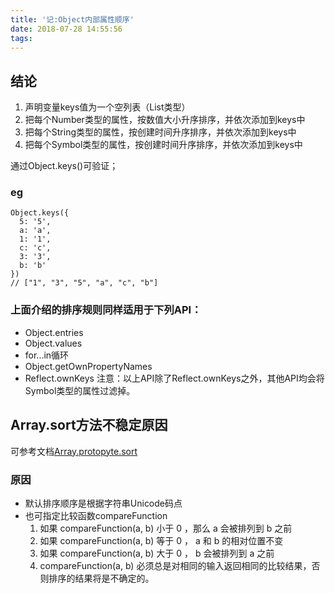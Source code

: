 ```yaml
---
title: '记:Object内部属性顺序'
date: 2018-07-28 14:55:56
tags:
---
```


## 结论
1. 声明变量keys值为一个空列表（List类型）
2. 把每个Number类型的属性，按数值大小升序排序，并依次添加到keys中
3. 把每个String类型的属性，按创建时间升序排序，并依次添加到keys中
4. 把每个Symbol类型的属性，按创建时间升序排序，并依次添加到keys中

通过Object.keys()可验证；

### eg
```
Object.keys({
  5: '5',
  a: 'a',
  1: '1',
  c: 'c',
  3: '3',
  b: 'b'
})
// ["1", "3", "5", "a", "c", "b"]
```
### 上面介绍的排序规则同样适用于下列API：
* Object.entries
* Object.values
* for...in循环
* Object.getOwnPropertyNames
* Reflect.ownKeys
注意：以上API除了Reflect.ownKeys之外，其他API均会将Symbol类型的属性过滤掉。

## Array.sort方法不稳定原因
可参考文档[Array.protopyte.sort](https://developer.mozilla.org/zh-CN/docs/Web/JavaScript/Reference/Global_Objects/Array/sort)

### 原因
* 默认排序顺序是根据字符串Unicode码点
* 也可指定比较函数compareFunction
  1. 如果 compareFunction(a, b) 小于 0 ，那么 a 会被排列到 b 之前
  2. 如果 compareFunction(a, b) 等于 0 ， a 和 b 的相对位置不变
  3. 如果 compareFunction(a, b) 大于 0 ， b 会被排列到 a 之前
  4. compareFunction(a, b) 必须总是对相同的输入返回相同的比较结果，否则排序的结果将是不确定的。

